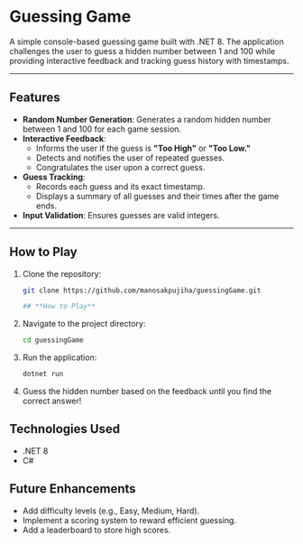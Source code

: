 # **Guessing Game**

A simple console-based guessing game built with .NET 8. The application challenges the user to guess a hidden number between 1 and 100 while providing interactive feedback and tracking guess history with timestamps.

---

## **Features**

- **Random Number Generation**: Generates a random hidden number between 1 and 100 for each game session.
- **Interactive Feedback**:
  - Informs the user if the guess is **"Too High"** or **"Too Low."**
  - Detects and notifies the user of repeated guesses.
  - Congratulates the user upon a correct guess.
- **Guess Tracking**:
  - Records each guess and its exact timestamp.
  - Displays a summary of all guesses and their times after the game ends.
- **Input Validation**: Ensures guesses are valid integers.

---

## **How to Play**

1. Clone the repository:
   ```bash
   git clone https://github.com/manosakpujiha/guessingGame.git

   ## **How to Play**

2. Navigate to the project directory:
   ```bash
   cd guessingGame

3. Run the application:
   ```bash
   dotnet run


4. Guess the hidden number based on the feedback until you find the correct answer!

## **Technologies Used**

- .NET 8
- C#

## **Future Enhancements**

- Add difficulty levels (e.g., Easy, Medium, Hard).
- Implement a scoring system to reward efficient guessing.
- Add a leaderboard to store high scores.

